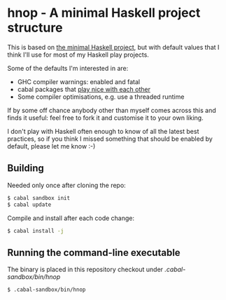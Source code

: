 # hnop - A minimal Haskell project structure

This is based on [the minimal Haskell project][semantichnop],
but with default values that I think I'll use for most of my Haskell play projects.

Some of the defaults I'm interested in are:

 * GHC compiler warnings: enabled and fatal
 * cabal packages that [play nice with each other][stackage]
 * Some compiler optimisations, e.g. use a threaded runtime

If by some off chance anybody other than myself comes across this and finds it useful:
feel free to fork it and customise it to your own liking.

I don't play with Haskell often enough to know of all the latest best practices,
so if you think I missed something that should be enabled by default, please let me know :-)

## Building

Needed only once after cloning the repo:

```bash
$ cabal sandbox init
$ cabal update
```

Compile and install after each code change:

```bash
$ cabal install -j
```

## Running the command-line executable

The binary is placed in this repository checkout under *.cabal-sandbox/bin/hnop*

```
$ .cabal-sandbox/bin/hnop
```

[semantichnop]: http://semantic.org/hnop/
[stackage]: https://www.stackage.org/